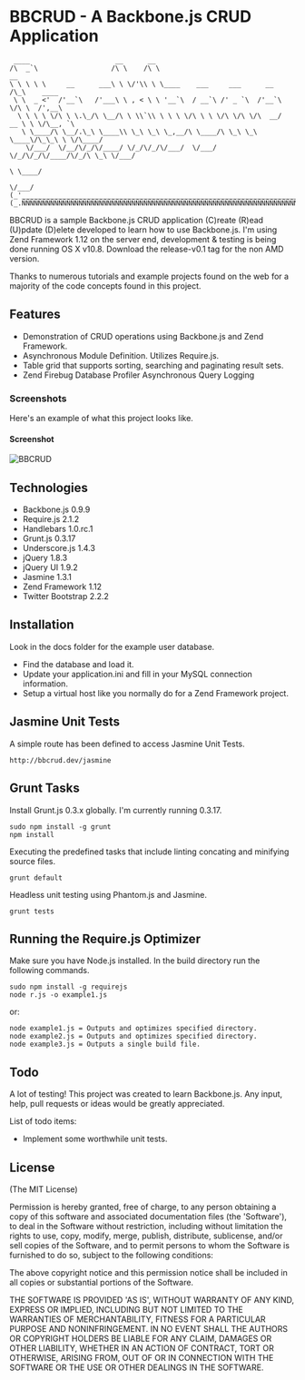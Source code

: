 # BBCRUD - A Backbone.js CRUD Application

     ____                     __      __                                                 
    /\  _`\                  /\ \    /\ \                                   __           
    \ \ \ \ \     __      ___\ \ \/'\\ \ \____    ___     ___      __      /\_\    ____  
     \ \  _ <'  /'__`\   /'___\ \ , < \ \ '__`\  / __`\ /' _ `\  /'__`\    \/\ \  /',__\ 
      \ \ \ \ \/\ \ \.\_/\ \__/\ \ \\`\\ \ \ \ \/\ \ \ \/\ \/\ \/\  __/  __ \ \ \/\__, `\
       \ \____/\ \__/.\_\ \____\\ \_\ \_\ \_,__/\ \____/\ \_\ \_\ \____\/\_\_\ \ \/\____/
        \/___/  \/__/\/_/\/____/ \/_/\/_/\/___/  \/___/  \/_/\/_/\/____/\/_/\ \_\ \/___/ 
                                                                           \ \____/      
                                                                            \/___/       
    (_'_______________________________________________________________________________'_)
    (_.ÑÑÑÑÑÑÑÑÑÑÑÑÑÑÑÑÑÑÑÑÑÑÑÑÑÑÑÑÑÑÑÑÑÑÑÑÑÑÑÑÑÑÑÑÑÑÑÑÑÑÑÑÑÑÑÑÑÑÑÑÑÑÑÑÑÑÑÑÑÑÑÑÑÑÑÑÑÑÑ._)
      
BBCRUD is a sample Backbone.js CRUD application (C)reate (R)ead (U)pdate (D)elete developed to learn how to use Backbone.js. I'm using Zend Framework 1.12 on the server end, development & testing is being done running OS X v10.8. Download the release-v0.1 tag for the non AMD version.
  
  Thanks to numerous tutorials and example projects found on the web for a majority of the code concepts found in this project.
  
## Features

  * Demonstration of CRUD operations using Backbone.js and Zend Framework.
  * Asynchronous Module Definition. Utilizes Require.js.
  * Table grid that supports sorting, searching and paginating result sets.
  * Zend Firebug Database Profiler Asynchronous Query Logging
  
### Screenshots
Here's an example of what this project looks like.

#### Screenshot
![BBCRUD](https://raw.github.com/tomshaw/bbcrud/master/docs/bbcrud.png)
  
## Technologies

  * Backbone.js 0.9.9
  * Require.js 2.1.2
  * Handlebars 1.0.rc.1
  * Grunt.js 0.3.17
  * Underscore.js 1.4.3
  * jQuery 1.8.3
  * jQuery UI 1.9.2
  * Jasmine 1.3.1
  * Zend Framework 1.12
  * Twitter Bootstrap 2.2.2

## Installation

  Look in the docs folder for the example user database. 
  
  * Find the database and load it.
  * Update your application.ini and fill in your MySQL connection information.
  * Setup a virtual host like you normally do for a Zend Framework project.
  
## Jasmine Unit Tests

  A simple route has been defined to access Jasmine Unit Tests. 
  
    http://bbcrud.dev/jasmine
  
## Grunt Tasks

  Install Grunt.js 0.3.x globally. I'm currently running 0.3.17. 
  
    sudo npm install -g grunt
    npm install
    
  Executing the predefined tasks that include linting concating and minifying source files.
  
    grunt default
    
  Headless unit testing using Phantom.js and Jasmine.
  
    grunt tests
  
## Running the Require.js Optimizer

  Make sure you have Node.js installed. In the build directory run the following commands.
  
    sudo npm install -g requirejs
    node r.js -o example1.js
    
  or:
  
    node example1.js = Outputs and optimizes specified directory.
    node example2.js = Outputs and optimizes specified directory.
    node example3.js = Outputs a single build file.

## Todo

 A lot of testing! This project was created to learn Backbone.js. Any input, help, pull requests or ideas would be greatly appreciated. 

 List of todo items:

  * Implement some worthwhile unit tests.

## License 

(The MIT License)

Permission is hereby granted, free of charge, to any person obtaining
a copy of this software and associated documentation files (the
'Software'), to deal in the Software without restriction, including
without limitation the rights to use, copy, modify, merge, publish,
distribute, sublicense, and/or sell copies of the Software, and to
permit persons to whom the Software is furnished to do so, subject to
the following conditions:

The above copyright notice and this permission notice shall be
included in all copies or substantial portions of the Software.

THE SOFTWARE IS PROVIDED 'AS IS', WITHOUT WARRANTY OF ANY KIND,
EXPRESS OR IMPLIED, INCLUDING BUT NOT LIMITED TO THE WARRANTIES OF
MERCHANTABILITY, FITNESS FOR A PARTICULAR PURPOSE AND NONINFRINGEMENT.
IN NO EVENT SHALL THE AUTHORS OR COPYRIGHT HOLDERS BE LIABLE FOR ANY
CLAIM, DAMAGES OR OTHER LIABILITY, WHETHER IN AN ACTION OF CONTRACT,
TORT OR OTHERWISE, ARISING FROM, OUT OF OR IN CONNECTION WITH THE
SOFTWARE OR THE USE OR OTHER DEALINGS IN THE SOFTWARE.
